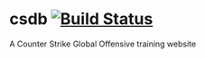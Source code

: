 # csdb [![Build Status](https://travis-ci.org/dfrsol/csdb.svg?branch=master)](https://travis-ci.org/dfrsol/csdb)
A Counter Strike Global Offensive training website
